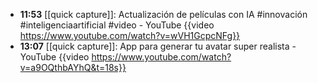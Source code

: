 - **11:53** [[quick capture]]:  Actualización de películas con IA #innovación #inteligenciaartificial #video - YouTube {{video https://www.youtube.com/watch?v=wVH1GcpcNFg}}
- **13:07** [[quick capture]]:  App para generar tu avatar super realista - YouTube {{video https://www.youtube.com/watch?v=a9OQthbAYhQ&t=18s}}